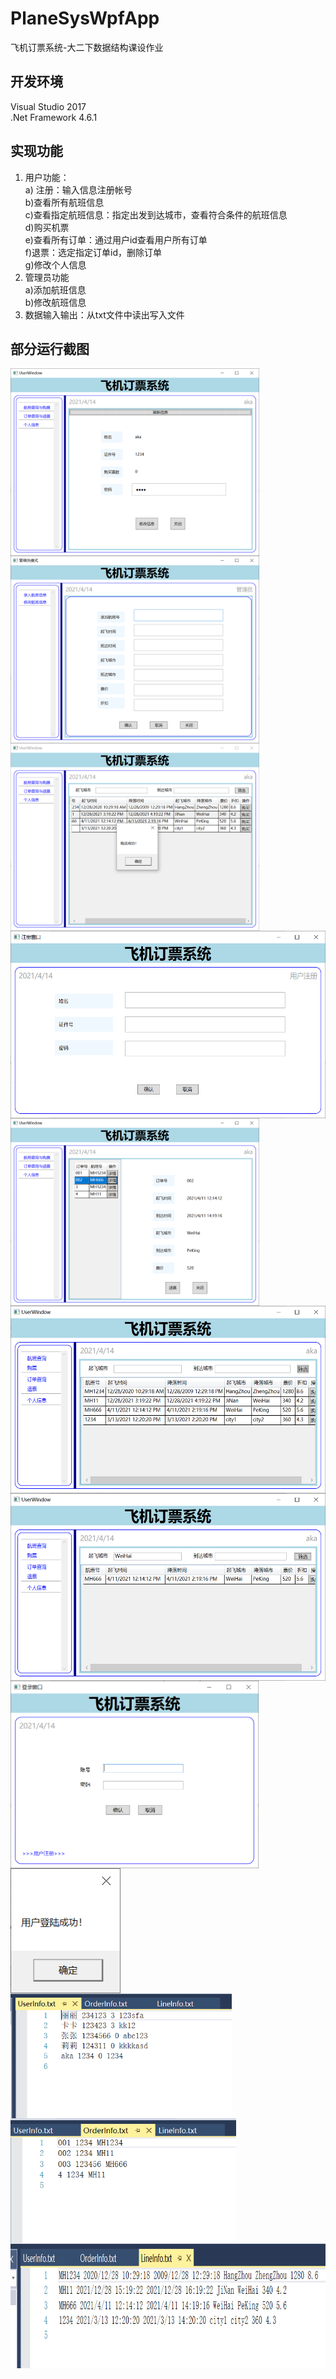 # PlaneSysWpfApp
飞机订票系统-大二下数据结构课设作业

## 开发环境
Visual Studio 2017  
.Net Framework 4.6.1

## 实现功能
1. 用户功能：  
a) 注册：输入信息注册帐号  
b)查看所有航班信息  
c)查看指定航班信息：指定出发到达城市，查看符合条件的航班信息  
d)购买机票  
e)查看所有订单：通过用户id查看用户所有订单  
f)退票：选定指定订单id，删除订单  
g)修改个人信息
2. 管理员功能  
a)添加航班信息  
b)修改航班信息
3. 数据输入输出：从txt文件中读出写入文件  

## 部分运行截图
<img src="https://github.com/SUM-MER-C/PlaneSysWpfApp/blob/main/pic/%E4%B8%AA%E4%BA%BA%E4%BF%A1%E6%81%AF.png" alt="" Height="300" align=center />
<img src="https://github.com/SUM-MER-C/PlaneSysWpfApp/blob/main/pic/%E5%BD%95%E5%85%A5%E8%88%AA%E7%8F%AD%E4%BF%A1%E6%81%AF.png" Height="300" alt="" align=center />
<img src="https://github.com/SUM-MER-C/PlaneSysWpfApp/blob/main/pic/%E6%9C%BA%E7%A5%A8%E8%B4%AD%E4%B9%B0.png" alt="" Height="300" align=center />
<img src="https://github.com/SUM-MER-C/PlaneSysWpfApp/blob/main/pic/%E6%B3%A8%E5%86%8C.png" alt="" Height="300" align=center />
<img src="https://github.com/SUM-MER-C/PlaneSysWpfApp/blob/main/pic/%E8%AE%A2%E5%8D%95%E6%9F%A5%E7%9C%8B.png" Height="300" alt="" align=center />
<img src="https://github.com/SUM-MER-C/PlaneSysWpfApp/blob/main/pic/%E8%88%AA%E7%8F%AD%E6%9F%A5%E7%9C%8B.png" alt="" Height="300" align=center />
<img src="https://github.com/SUM-MER-C/PlaneSysWpfApp/blob/main/pic/%E8%88%AA%E7%8F%AD%E6%9D%A1%E4%BB%B6%E6%9F%A5%E8%AF%A2.png" alt="" Height="300" align=center />
<img src="https://github.com/SUM-MER-C/PlaneSysWpfApp/blob/main/pic/%E7%99%BB%E5%BD%95.png" alt="" Height="300" align=center />
<img src="https://github.com/SUM-MER-C/PlaneSysWpfApp/blob/main/pic/%E7%99%BB%E9%99%86%E6%88%90%E5%8A%9F.png" Height="200" alt="" align=center />
<img src="https://github.com/SUM-MER-C/PlaneSysWpfApp/blob/main/pic/%E6%96%87%E4%BB%B6%E5%AD%98%E5%82%A81.png" Height="200" alt="" align=center />
<img src="https://github.com/SUM-MER-C/PlaneSysWpfApp/blob/main/pic/%E6%96%87%E4%BB%B6%E5%AD%98%E5%82%A82.png" Height="200" alt="" align=center />
<img src="https://github.com/SUM-MER-C/PlaneSysWpfApp/blob/main/pic/%E6%96%87%E4%BB%B6%E5%AD%98%E5%82%A83.png" Height="200" alt="" align=center />
